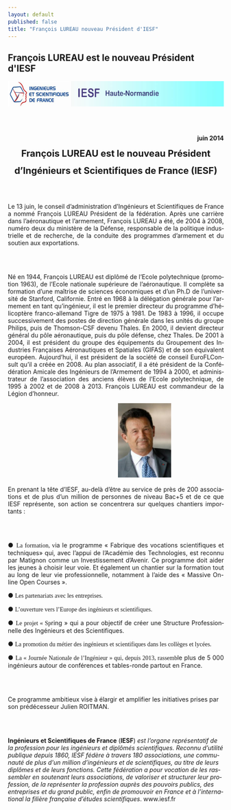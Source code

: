 ```yaml
---
layout: default
published: false
title: "François LUREAU nouveau Président d'IESF"
---
```


## François LUREAU est le nouveau Président d'IESF


<BODY LANG="fr-FR" DIR="LTR">
<P ALIGN=CENTER STYLE="margin-bottom: 0.02in"><IMG SRC="/media/i_b39efb477ddacd5a_html_17d96a84.jpg" NAME="Image 5" ALIGN=BOTTOM WIDTH=605 HEIGHT=59 BORDER=0></P>
<P ALIGN=RIGHT STYLE="margin-bottom: 0.02in"><BR><BR>
</P>
<P ALIGN=RIGHT STYLE="margin-bottom: 0.02in"><B>juin 2014</B></P>
<P ALIGN=CENTER STYLE="margin-bottom: 0.02in"> <FONT SIZE=4 STYLE="font-size: 16pt"><B>François
LUREAU est le nouveau Président</B></FONT></P>
<P ALIGN=CENTER STYLE="margin-bottom: 0.02in"><FONT SIZE=4 STYLE="font-size: 16pt"><B>d’Ingénieurs
et Scientifiques de France (IESF)</B></FONT></P>
<P STYLE="margin-bottom: 0.02in"><BR><BR>
</P>
<P ALIGN=JUSTIFY STYLE="margin-bottom: 0.02in">Le 13 juin, le conseil
d’administration d’Ingénieurs et Scientifiques de France a nommé
François LUREAU Président de la fédération. Après une carrière
dans l’aéronautique et l’armement, François LUREAU a été, de
2004 à 2008, numéro deux du ministère de la Défense, responsable
de la politique industrielle et de recherche, de la conduite des
programmes d’armement et du soutien aux exportations.</P>
<P ALIGN=JUSTIFY STYLE="margin-bottom: 0.02in"><BR><BR>
</P>
<P ALIGN=JUSTIFY STYLE="margin-bottom: 0.02in">Né en 1944, François
LUREAU est diplômé de l’Ecole polytechnique (promotion 1963), de
l’Ecole nationale supérieure de l’aéronautique. Il complète sa
formation d’une maîtrise de sciences économiques et d’un Ph.D
de l’université de Stanford, Californie. Entré en 1968 à la
délégation générale pour l’armement en tant qu’ingénieur, il
est le premier directeur du programme d’hélicoptère
franco-allemand Tigre de 1975 à 1981. De 1983 à 1996, il occupe
successivement des postes de direction générale dans les unités du
groupe Philips, puis de Thomson-CSF devenu Thales. En 2000, il
devient directeur général du pôle aéronautique, puis du pôle
défense, chez Thales. De 2001 à 2004, il est président du groupe
des équipements du Groupement des Industries Françaises
Aéronautiques et Spatiales (GIFAS) et de son équivalent européen.
Aujourd’hui, il est président de la société de conseil
EuroFLConsult qu’il a créée en 2008. Au plan associatif, il a été
président de la Confédération Amicale des Ingénieurs de
l’Armement de 1994 à 2000, et administrateur de l’association
des anciens élèves de l’Ecole polytechnique, de 1995 à 2002 et
de 2008 à 2013. François LUREAU est commandeur de la Légion
d’honneur.</P>
<P><SPAN CLASS="sd-abs-pos" STYLE="position: absolute; left: 5.05in; width: 124px"><IMG SRC="/media/i_58a36657fd8a2ab9_html_m323fe566.jpg" NAME="Image 1" WIDTH=124 HEIGHT=173 BORDER=0></SPAN></P>
<P ALIGN=JUSTIFY STYLE="margin-bottom: 0.02in"><BR><BR></P>
<P ALIGN=JUSTIFY STYLE="margin-bottom: 0.02in"><BR><BR></P>
<P ALIGN=JUSTIFY STYLE="margin-bottom: 0.02in"><BR><BR></P>
<P ALIGN=JUSTIFY STYLE="margin-bottom: 0.02in"><BR><BR></P>
<P ALIGN=JUSTIFY STYLE="margin-bottom: 0.02in">En prenant la tête
d’IESF, au-delà d’être au service de près de 200 associations
et de plus d’un million de personnes de niveau Bac+5 et de ce que
IESF représente, son action se concentrera sur quelques chantiers
importants :</P>
<P ALIGN=JUSTIFY STYLE="margin-bottom: 0.02in"><BR><BR>
</P>
<P ALIGN=JUSTIFY STYLE="margin-bottom: 0.02in">● <FONT FACE="Calibri, serif">La
formation, v</FONT>ia le programme « Fabrique des vocations
scientifiques et techniques» qui, avec l’appui de l’Académie
des Technologies, est reconnu par Matignon comme un Investissement
d’Avenir. Ce programme doit aider les jeunes à choisir leur voie.
Et également un chantier sur la formation tout au long de leur vie
professionnelle, notamment à l’aide des « Massive On-line Open
Courses ».</P>
<P ALIGN=JUSTIFY STYLE="margin-bottom: 0.02in">● <FONT FACE="Calibri, serif">Les
partenariats avec les entreprises.</FONT></P>
<P ALIGN=JUSTIFY STYLE="margin-bottom: 0.02in">● <FONT FACE="Calibri, serif">L’ouverture
vers l’Europe des ingénieurs et scientifiques.</FONT></P>
<P ALIGN=JUSTIFY STYLE="margin-bottom: 0.02in">● <FONT FACE="Calibri, serif">Le
projet « Sp</FONT>ring » qui a pour objectif de créer une
Structure Professionnelle des Ingénieurs et des Scientifiques.</P>
<P ALIGN=JUSTIFY STYLE="margin-bottom: 0.02in">● <FONT FACE="Calibri, serif">La
promotion du métier des ingénieurs et scientifiques dans les
collèges et lycées.</FONT></P>
<P ALIGN=JUSTIFY STYLE="margin-bottom: 0.02in">● <FONT FACE="Calibri, serif">La
« Journée Nationale de l’Ingénieur » qui, depuis 2013,
rassemb</FONT>le plus de 5&nbsp;000 ingénieurs autour de conférences
et tables-ronde partout en France.</P>
<P ALIGN=JUSTIFY STYLE="margin-bottom: 0.02in"><BR><BR>
</P>
<P STYLE="margin-bottom: 0.02in">Ce programme ambitieux vise à
élargir et amplifier les initiatives prises par son prédécesseur
Julien ROITMAN.</P>
<P STYLE="margin-bottom: 0.02in"><BR><BR>
</P>
<P STYLE="margin-bottom: 0.02in"><B>Ingénieurs et Scientifiques de
France</B> (<B>IESF</B>) <I>est l’organe représentatif de la
profession pour les ingénieurs et diplômés scientifiques. Reconnu
d’utilité publique depuis 1860, IESF fédère à travers 180
associations, une communauté de plus d'un million d’ingénieurs et
de scientifiques, au titre de leurs diplômes et de leurs fonctions.
Cette fédération a pour vocation de les rassembler en soutenant
leurs associations, de valoriser et structurer leur profession, de la
représenter la profession auprès des pouvoirs publics, des
entreprises et du grand public, enfin de promouvoir en France et à
l’international la filière française d’études scientifiques</I>.
www.iesf.fr</P>
</BODY>